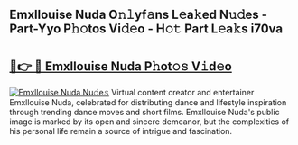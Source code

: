 ## Emxllouise Nuda O𝚗𝚕yf𝚊ns L𝚎a𝚔ed N𝚞𝚍es - Part-Yyo P𝚑𝚘tos Vi𝚍𝚎o - H𝚘𝚝 Part L𝚎a𝚔s i70va

# <h2><a href="http://kf1p1qu.oniu.top/?m=Emxllouise+Nuda">🔗👉 🔴 Emxllouise Nuda P𝚑ot𝚘𝚜 V𝚒d𝚎o</a></h2>

[![Emxllouise Nuda Nu𝚍e𝚜](https://i.imgur.com/0qMVB7G.gif)](http://kf1p1qu.oniu.top/?m=Emxllouise+Nuda)
Virtual content creator and entertainer Emxllouise Nuda, celebrated for distributing dance and lifestyle inspiration through trending dance moves and short films. Emxllouise Nuda's public image is marked by its open and sincere demeanor, but the complexities of his personal life remain a source of intrigue and fascination.  
